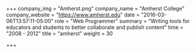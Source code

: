 +++
company_img = "Amherst.png"
company_name = "Amherst College"
company_website = "https://www.amherst.edu"
date = "2016-03-06T13:57:11-05:00"
role = "Web Programmer"
summary = "Writing tools for educators and students to better collaborate and publish content"
time = "2008 - 2012"
title = "amherst"
weight = 30

+++

